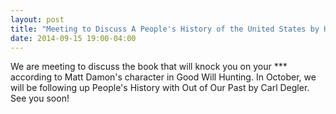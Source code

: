 ```yaml
---
layout: post
title: "Meeting to Discuss A People's History of the United States by Howard Zinn"
date: 2014-09-15 19:00-04:00
---
```

We are meeting to discuss the book that will knock you on your *** according to Matt Damon's character in Good Will Hunting. In October, we will be following up People's History with Out of Our Past by Carl Degler. See you soon!
